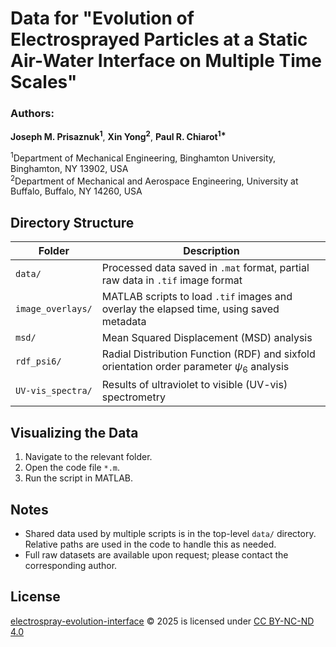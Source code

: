 # Data for "Evolution of Electrosprayed Particles at a Static Air-Water Interface on Multiple Time Scales"

### Authors:
**Joseph M. Prisaznuk<sup>1</sup>**, **Xin Yong<sup>2</sup>**, **Paul R. Chiarot<sup>1\*</sup>**

<sup>1</sup>Department of Mechanical Engineering, Binghamton University, Binghamton, NY 13902, USA  
<sup>2</sup>Department of Mechanical and Aerospace Engineering, University at Buffalo, Buffalo, NY 14260, USA  

## Directory Structure

| Folder             | Description                                                                                     |
|--------------------|-------------------------------------------------------------------------------------------------|
| `data/`            | Processed data saved in `.mat` format, partial raw data in `.tif` image format                  |
| `image_overlays/`  | MATLAB scripts to load `.tif` images and overlay the elapsed time, using saved metadata         |
| `msd/`             | Mean Squared Displacement (MSD) analysis                                                        |
| `rdf_psi6/`        | Radial Distribution Function (RDF) and sixfold orientation order parameter $\psi_6$ analysis    |
| `UV-vis_spectra/`  | Results of ultraviolet to visible (UV-vis) spectrometry                                         |

## Visualizing the Data

1. Navigate to the relevant folder.
2. Open the code file `*.m`.
3. Run the script in MATLAB.

## Notes
- Shared data used by multiple scripts is in the top-level `data/` directory. Relative paths are used in the code to handle this as needed. 
- Full raw datasets are available upon request; please contact the corresponding author.

## License

<a href="https://github.com/Chiarot-Lab/electrospray-evolution-interface">electrospray-evolution-interface</a> © 2025 is licensed under <a href="https://creativecommons.org/licenses/by-nc-nd/4.0/">CC BY-NC-ND 4.0</a><img src="https://mirrors.creativecommons.org/presskit/icons/cc.svg" alt="" style="max-width: 1em;max-height:1em;margin-left: .2em;"><img src="https://mirrors.creativecommons.org/presskit/icons/by.svg" alt="" style="max-width: 1em;max-height:1em;margin-left: .2em;"><img src="https://mirrors.creativecommons.org/presskit/icons/nc.svg" alt="" style="max-width: 1em;max-height:1em;margin-left: .2em;"><img src="https://mirrors.creativecommons.org/presskit/icons/nd.svg" alt="" style="max-width: 1em;max-height:1em;margin-left: .2em;">